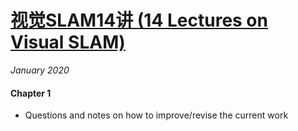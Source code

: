 # [视觉SLAM14讲 (14 Lectures on Visual SLAM)](https://github.com/gaoxiang12/slambook2)

_January 2020_

#### Chapter 1
- Questions and notes on how to improve/revise the current work  


